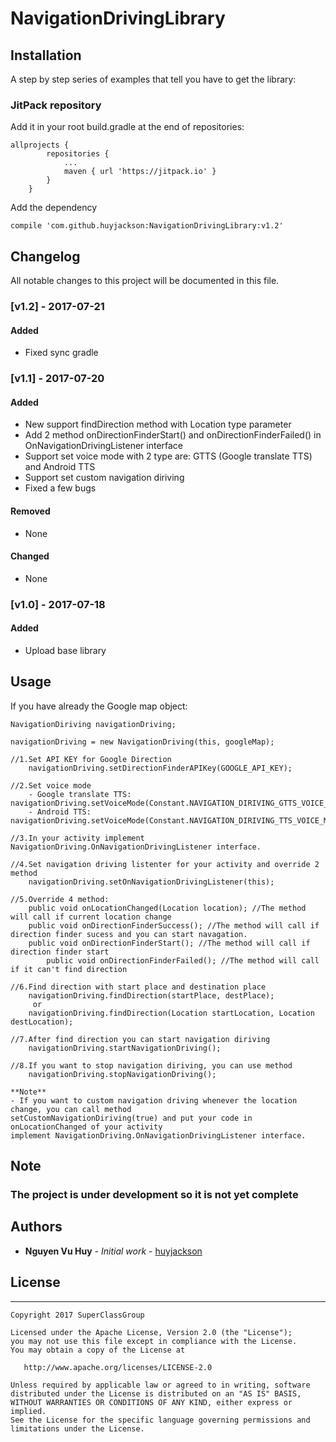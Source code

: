 # NavigationDrivingLibrary


## Installation

A step by step series of examples that tell you have to get the library:

### JitPack repository

Add it in your root build.gradle at the end of repositories:
```
allprojects {
		repositories {
			...
			maven { url 'https://jitpack.io' }
		}
	}
```

Add the dependency
```
compile 'com.github.huyjackson:NavigationDrivingLibrary:v1.2'
```

## Changelog

All notable changes to this project will be documented in this file.

### [v1.2] - 2017-07-21
#### Added
- Fixed sync gradle
### [v1.1] - 2017-07-20
#### Added
- New support findDirection method with Location type parameter
- Add 2 method onDirectionFinderStart() and onDirectionFinderFailed() in OnNavigationDrivingListener interface
- Support set voice mode with 2 type are: GTTS (Google translate TTS) and Android TTS
- Support set custom navigation diriving
- Fixed a few bugs
#### Removed
- None
#### Changed
- None
### [v1.0] - 2017-07-18
#### Added
- Upload base library


## Usage
If you have already the Google map object:
```
NavigationDiriving navigationDriving;

navigationDriving = new NavigationDriving(this, googleMap);

//1.Set API KEY for Google Direction
	navigationDriving.setDirectionFinderAPIKey(GOOGLE_API_KEY);

//2.Set voice mode
	- Google translate TTS: navigationDriving.setVoiceMode(Constant.NAVIGATION_DIRIVING_GTTS_VOICE_MODE);
	- Android TTS: navigationDriving.setVoiceMode(Constant.NAVIGATION_DIRIVING_TTS_VOICE_MODE);

//3.In your activity implement NavigationDriving.OnNavigationDrivingListener interface.

//4.Set navigation driving listenter for your activity and override 2 method
	navigationDriving.setOnNavigationDrivingListener(this);

//5.Override 4 method:
	public void onLocationChanged(Location location); //The method will call if current location change
	public void onDirectionFinderSuccess(); //The method will call if direction finder sucess and you can start navagation.
	public void onDirectionFinderStart(); //The method will call if direction finder start
        public void onDirectionFinderFailed(); //The method will call if it can't find direction

//6.Find direction with start place and destination place
	navigationDriving.findDirection(startPlace, destPlace);
     or
	navigationDriving.findDirection(Location startLocation, Location destLocation);

//7.After find direction you can start navigation diriving
	navigationDriving.startNavigationDriving();
 
//8.If you want to stop navigation diriving, you can use method
	navigationDriving.stopNavigationDriving();
	
**Note**
- If you want to custom navigation driving whenever the location change, you can call method 
setCustomNavigationDiriving(true) and put your code in onLocationChanged of your activity 
implement NavigationDriving.OnNavigationDrivingListener interface.

```
## Note
### The project is under development so it is not yet complete

## Authors

* **Nguyen Vu Huy** - *Initial work* - [huyjackson](https://github.com/huyjackson)

## License
--------

    Copyright 2017 SuperClassGroup

    Licensed under the Apache License, Version 2.0 (the "License");
    you may not use this file except in compliance with the License.
    You may obtain a copy of the License at

       http://www.apache.org/licenses/LICENSE-2.0

    Unless required by applicable law or agreed to in writing, software
    distributed under the License is distributed on an "AS IS" BASIS,
    WITHOUT WARRANTIES OR CONDITIONS OF ANY KIND, either express or implied.
    See the License for the specific language governing permissions and
    limitations under the License.
